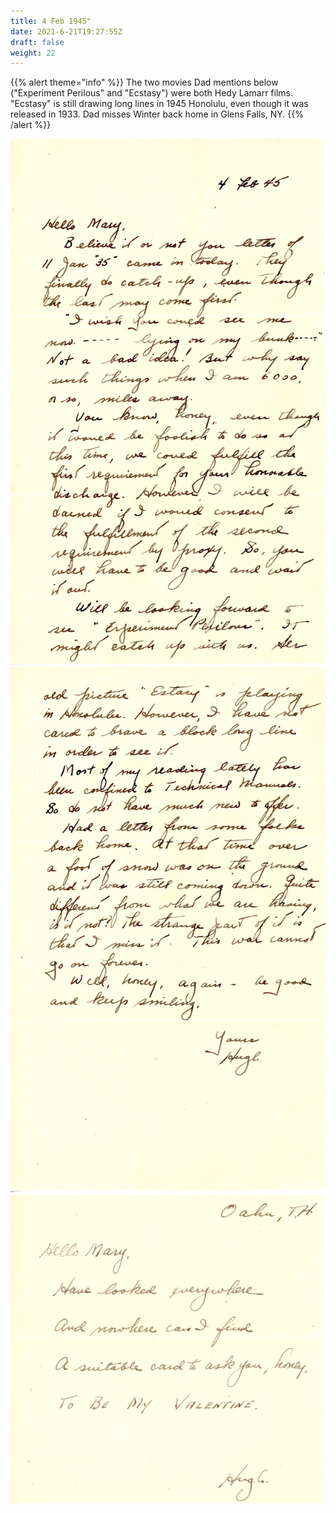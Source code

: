 ```yaml
---
title: 4 Feb 1945"
date: 2021-6-21T19:27:55Z
draft: false
weight: 22
---
```

 {{% alert theme="info" %}} The two movies Dad mentions below ("Experiment Perilous" and "Ecstasy") were both Hedy Lamarr films.  "Ecstasy" is still drawing long lines in 1945 Honolulu, even though it was released in 1933. Dad misses Winter back home in Glens Falls, NY. {{% /alert %}}

![page 1](img057.jpg)
![page 2](img058.jpg)
![page 3](img059.jpg)


